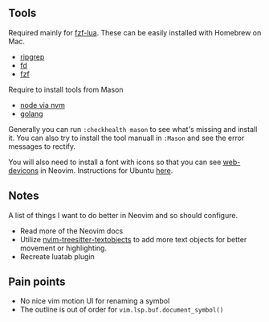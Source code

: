 ## Tools

Required mainly for [fzf-lua](https://github.com/ibhagwan/fzf-lua). These can be easily installed with Homebrew on Mac.

- [ripgrep](https://github.com/BurntSushi/ripgrep)
- [fd](https://github.com/sharkdp/fd)
- [fzf](https://github.com/junegunn/fzf)

Require to install tools from Mason

- [node via nvm](https://github.com/nvm-sh/nvm)
- [golang](https://go.dev/doc/install)

Generally you can run `:checkhealth mason` to see what's missing and install it. You can also try to install the tool manuall in `:Mason` and see the error messages to rectify.

You will also need to install a font with icons so that you can see [web-devicons](https://github.com/nvim-tree/nvim-web-devicons?tab=readme-ov-file) in Neovim. Instructions for Ubuntu [here](https://medium.com/@almatins/install-nerdfont-or-any-fonts-using-the-command-line-in-debian-or-other-linux-f3067918a88c).

## Notes

A list of things I want to do better in Neovim and so should configure.

- Read more of the Neovim docs
- Utilize [nvim-treesitter-textobjects](https://github.com/nvim-treesitter/nvim-treesitter-textobjects) to add more text objects for better movement or highlighting.
- Recreate luatab plugin

## Pain points

- No nice vim motion UI for renaming a symbol
- The outline is out of order for `vim.lsp.buf.document_symbol()`
